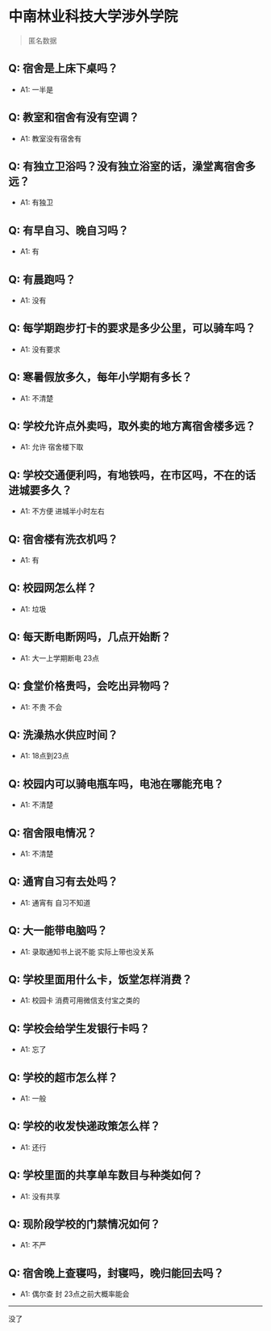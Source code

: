 # 中南林业科技大学涉外学院
> 匿名数据
## Q: 宿舍是上床下桌吗？
- A1: 一半是
## Q: 教室和宿舍有没有空调？
- A1: 教室没有宿舍有
## Q: 有独立卫浴吗？没有独立浴室的话，澡堂离宿舍多远？
- A1: 有独卫
## Q: 有早自习、晚自习吗？
- A1: 有
## Q: 有晨跑吗？
- A1: 没有
## Q: 每学期跑步打卡的要求是多少公里，可以骑车吗？
- A1: 没有要求
## Q: 寒暑假放多久，每年小学期有多长？
- A1: 不清楚
## Q: 学校允许点外卖吗，取外卖的地方离宿舍楼多远？
- A1: 允许 宿舍楼下取
## Q: 学校交通便利吗，有地铁吗，在市区吗，不在的话进城要多久？
- A1: 不方便 进城半小时左右
## Q: 宿舍楼有洗衣机吗？
- A1: 有
## Q: 校园网怎么样？
- A1: 垃圾
## Q: 每天断电断网吗，几点开始断？
- A1: 大一上学期断电 23点
## Q: 食堂价格贵吗，会吃出异物吗？
- A1: 不贵 不会
## Q: 洗澡热水供应时间？
- A1: 18点到23点
## Q: 校园内可以骑电瓶车吗，电池在哪能充电？
- A1: 不清楚
## Q: 宿舍限电情况？
- A1: 不清楚
## Q: 通宵自习有去处吗？
- A1: 通宵有 自习不知道
## Q: 大一能带电脑吗？
- A1: 录取通知书上说不能 实际上带也没关系
## Q: 学校里面用什么卡，饭堂怎样消费？
- A1: 校园卡 消费可用微信支付宝之类的
## Q: 学校会给学生发银行卡吗？
- A1: 忘了
## Q: 学校的超市怎么样？
- A1: 一般
## Q: 学校的收发快递政策怎么样？
- A1: 还行
## Q: 学校里面的共享单车数目与种类如何？
- A1: 没有共享
## Q: 现阶段学校的门禁情况如何？
- A1: 不严
## Q: 宿舍晚上查寝吗，封寝吗，晚归能回去吗？
- A1: 偶尔查 封 23点之前大概率能会
***
没了